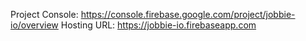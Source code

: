 Project Console: https://console.firebase.google.com/project/jobbie-io/overview
Hosting URL: https://jobbie-io.firebaseapp.com